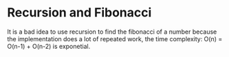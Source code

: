 # Recursion and Fibonacci

It is a bad idea to use recursion to find the fibonacci of a number because the implementation does a lot of repeated work, the time complexity: O(n) = O(n-1) + O(n-2) is exponetial.
